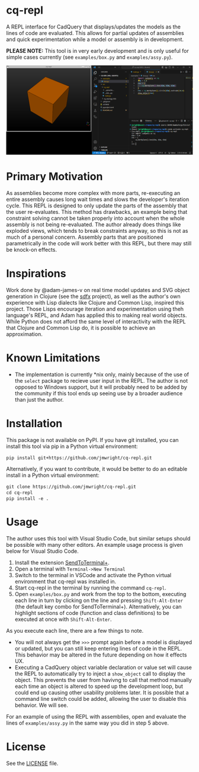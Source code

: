 # cq-repl

A REPL interface for CadQuery that displays/updates the models as the lines of code are evaluated. This allows for partial updates of assemblies and quick experimentation while a model or assembly is in development.

**PLEASE NOTE:** This tool is in very early development and is only useful for simple cases currently (see `examples/box.py` and `examples/assy.py`).

![cq-repl Screenshot](images/cq_repl_screenshot.png)

# Primary Motivation

As assemblies become more complex with more parts, re-executing an entire assembly causes long wait times and slows the developer's iteration cycle. This REPL is designed to only update the parts of the assembly that the user re-evaluates. This method has drawbacks, an example being that constraint solving cannot be taken properly into account when the whole assembly is not being re-evaluated. The author already does things like exploded views, which tends to break constraints anyway, so this is not as much of a personal concern. Assembly parts that are positioned parametrically in the code will work better with this REPL, but there may still be knock-on effects.

# Inspirations

Work done by @adam-james-v on real time model updates and SVG object generation in Clojure (see the [sdfx](https://github.com/adam-james-v/sdfx) project), as well as the author's own experience with Lisp dialects like Clojure and Common Lisp, inspired this project. Those Lisps encourage iteration and experimentation using theh language's REPL, and Adam has applied this to making real world objects. While Python does not afford the same level of interactivity with the REPL that Clojure and Common Lisp do, it is possible to achieve an approximation.

# Known Limitations

* The implementation is currently *nix only, mainly because of the use of the `select` package to recieve user input in the REPL. The author is not opposed to Windows support, but it will probably need to be added by the community if this tool ends up seeing use by a broader audience than just the author.

# Installation

This package is not available on PyPI. If you have git installed, you can install this tool via pip in a Python virtual environment:
```
pip install git+https://github.com/jmwright/cq-repl.git
```

Alternatively, if you want to contribute, it would be better to do an editable install in a Python virtual environment:
```
git clone https://github.com/jmwright/cq-repl.git
cd cq-repl
pip install -e .
```

# Usage

The author uses this tool with Visual Studio Code, but similar setups should be possible with many other editors. An example usage process is given below for Visual Studio Code.

1. Install the extension [SendToTerminal+](https://marketplace.visualstudio.com/items?itemName=ivoh.sendtoterminalplus).
2. Open a terminal with `Terminal->New Terminal`
3. Switch to the terminal in VSCode and activate the Python virtual environment that cq-repl was installed in.
4. Start cq-repl in the terminal by running the command `cq-repl`.
5. Open `examples/box.py` and work from the top to the bottom, executing each line in turn by clicking on the line and pressing `Shift-Alt-Enter` (the default key combo for SendToTerminal+). Alternatively, you can highlight sections of code (function and class definitions) to be executed at once with `Shift-Alt-Enter`.

As you execute each line, there are a few things to note.

* You will not always get the `>>>` prompt again before a model is displayed or updated, but you can still keep entering lines of code in the REPL. This behavior may be altered in the future depending on how it effects UX.
* Executing a CadQuery object variable declaration or value set will cause the REPL to automatically try to inject a `show_object` call to display the object. This prevents the user from havivng to call that method manually each time an object is altered to speed up the development loop, but could end up causing other usability problems later. It is possible that a command line switch could be added, allowing the user to disable this behavior. We will see.

For an example of using the REPL with assemblies, open and evaluate the lines of `examples/assy.py` in the same way you did in step 5 above.

# License

See the [LICENSE](LICENSE) file.
